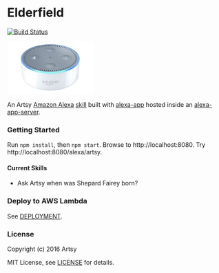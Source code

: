 # Elderfield

[![Build Status](https://travis-ci.org/dblock/elderfield.svg?branch=master)](https://travis-ci.org/dblock/elderfield)

![](images/echo-dot-2nd-gen.jpg)

An Artsy [Amazon Alexa](https://developer.amazon.com/alexa) [skill](apps/artsy) built with [alexa-app](https://www.npmjs.com/package/alexa-app) hosted inside an [alexa-app-server](https://github.com/matt-kruse/alexa-app-server).

### Getting Started

Run `npm install`, then `npm start`. Browse to http://localhost:8080. Try http://localhost:8080/alexa/artsy.

#### Current Skills

* Ask Artsy when was Shepard Fairey born?

### Deploy to AWS Lambda

See [DEPLOYMENT](DEPLOYMENT.md).

### License

Copyright (c) 2016 Artsy

MIT License, see [LICENSE](LICENSE.md) for details.
